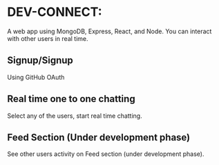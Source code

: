 # DEV-CONNECT: 
A web app using MongoDB, Express, React, and Node. You can interact with other users in real time.
## Signup/Signup
Using GitHub OAuth
## Real time one to one chatting 
Select any of the users, start real time chatting.
## Feed Section (Under development phase)
See other users activity on Feed section (under development phase).